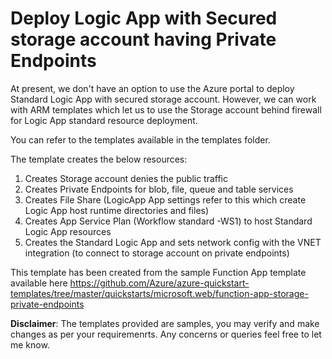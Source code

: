 # Deploy Logic App with Secured storage account having Private Endpoints

At present, we don't have an option to use the Azure portal to deploy Standard Logic App with secured storage account. However, we can work with ARM templates which let us to use the Storage account behind firewall for Logic App standard resource deployment.

You can refer to the templates available in the templates folder.

The template creates the below resources:
1. Creates Storage account denies the public traffic
2. Creates Private Endpoints for blob, file, queue and table services
3. Creates File Share (LogicApp App settings refer to this which create Logic App host runtime directories and files)
4. Creates App Service Plan (Workflow standard -WS1) to host Standard Logic App resources
5. Creates the Standard Logic App and sets network config with the VNET integration (to connect to storage account on private endpoints)

This template has been created from the sample Function App template available here https://github.com/Azure/azure-quickstart-templates/tree/master/quickstarts/microsoft.web/function-app-storage-private-endpoints

**Disclaimer**: The templates provided are samples, you may verify and make changes as per your requiremenrts. Any concerns or queries feel free to let me know.
